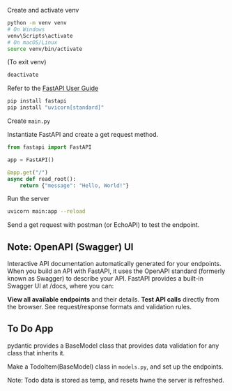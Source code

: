 Create and activate venv

```bash
python -m venv venv
# On Windows
venv\Scripts\activate
# On macOS/Linux
source venv/bin/activate
```
(To exit venv)
```bash
deactivate
```

Refer to the [FastAPI User Guide](https://fastapi.tiangolo.com/tutorial/)

```bash
pip install fastapi
pip install "uvicorn[standard]"
```

Create `main.py`

Instantiate FastAPI and create a get request method.

```python
from fastapi import FastAPI

app = FastAPI()

@app.get("/")
async def read_root():
    return {"message": "Hello, World!"}
```

Run the server

```bash
uvicorn main:app --reload
```

Send a get request with postman (or EchoAPI) to test the endpoint.

## Note: OpenAPI (Swagger) UI

Interactive API documentation automatically generated for your endpoints. When you build an API with FastAPI, it uses the OpenAPI standard (formerly known as Swagger) to describe your API. FastAPI provides a built-in Swagger UI at /docs, where you can:

**View all available endpoints** and their details.
**Test API calls** directly from the browser.
See request/response formats and validation rules.

## To Do App

pydantic provides a BaseModel class that provides data validation
for any class that inherits it.

Make a TodoItem(BaseModel) class in `models.py`, and set up the endpoints.

Note: Todo data is stored as temp, and resets hwne the server is refreshed.